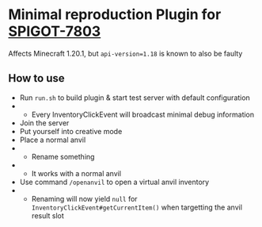 # Minimal reproduction Plugin for [SPIGOT-7803](https://hub.spigotmc.org/jira/browse/SPIGOT-7803)
Affects Minecraft 1.20.1, but `api-version=1.18` is known to also be faulty

## How to use
- Run `run.sh` to build plugin & start test server with default configuration
- - Every InventoryClickEvent will broadcast minimal debug information
- Join the server
- Put yourself into creative mode
- Place a normal anvil
- - Rename something
- - It works with a normal anvil
- Use command `/openanvil` to open a virtual anvil inventory
- - Renaming will now yield `null` for `InventoryClickEvent#getCurrentItem()` when targetting the anvil result slot

